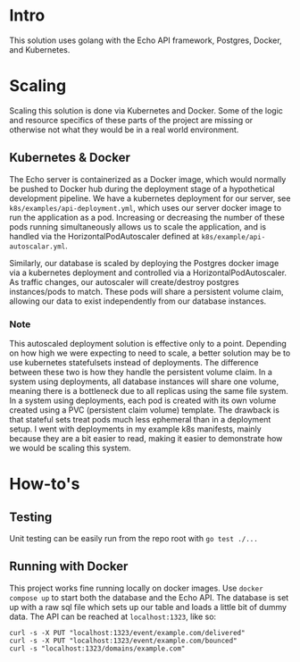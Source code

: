 # Intro
This solution uses golang with the Echo API framework, Postgres, Docker, and Kubernetes.


# Scaling
Scaling this solution is done via Kubernetes and Docker. Some of the logic and resource specifics of these parts of the project are missing or otherwise not what they would be in a real world environment.


## Kubernetes & Docker
The Echo server is containerized as a Docker image, which would normally be pushed to Docker hub during the deployment stage of a hypothetical development pipeline.
We have a kubernetes deployment for our server, see `k8s/examples/api-deployment.yml`, which uses our server docker image to run the application as a pod. Increasing or decreasing the number of these pods running simultaneously allows us to scale the application, and is handled via the HorizontalPodAutoscaler defined at `k8s/example/api-autoscalar.yml`.


Similarly, our database is scaled by deploying the Postgres docker image via a kubernetes deployment and controlled via a HorizontalPodAutoscaler. As traffic changes, our autoscaler will create/destroy postgres instances/pods to match. These pods will share a persistent volume claim, allowing our data to exist independently from our database instances.


### Note
This autoscaled deployment solution is effective only to a point. Depending on how high we were expecting to need to scale, a better solution may be to use kubernetes statefulsets instead of deployments. The difference between these two is how they handle the persistent volume claim. In a system using deployments, all database instances will share one volume, meaning there is a bottleneck due to all replicas using the same file system. In a system using deployments, each pod is created with its own volume created using a PVC (persistent claim volume) template. The drawback is that stateful sets treat pods much less ephemeral than in a deployment setup. I went with deployments in my example k8s manifests, mainly because they are a bit easier to read, making it easier to demonstrate how we would be scaling this system.


# How-to's


## Testing
Unit testing can be easily run from the repo root with
`go test ./...`


## Running with Docker
This project works fine running locally on docker images. Use `docker compose up` to start both the database and the Echo API. The database is set up with a raw sql file which sets up our table and loads a little bit of dummy data. The API can be reached at `localhost:1323`, like so:


    curl -s -X PUT "localhost:1323/event/example.com/delivered"
    curl -s -X PUT "localhost:1323/event/example.com/bounced"
    curl -s "localhost:1323/domains/example.com"





